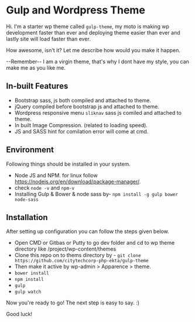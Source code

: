 

Gulp and Wordpress Theme
===

Hi. I'm a starter wp theme called `gulp-theme`, my moto is making wp development faster than ever and deploying theme easier than ever and lastly site will load faster than ever.

How awesome, isn't it? Let me describe how would you make it happen.

--Remember-- I am a virgin theme, that's why I dont have my style, you can make me as you like me.

In-built Features
-----------------
* Bootstrap sass, js both compiled and attached to theme.
* jQuery compiled before bootstrap js and attached to theme. 
* Wordpress responsive menu `sliknav` sass js comiled and attached to theme.  
* In built Image Compression. (related to loading speed).
* JS and SASS hint for comilation error will come at cmd.

Environment
------------
Following things should be installed in your system.
* Node JS and NPM. for linux follow https://nodejs.org/en/download/package-manager/.
* check `node -v` and `npm-v`
* Installing Gulp & Bower & node sass by- `npm install -g gulp bower node-sass`

Installation
------------
After setting up configuration you can follow the steps given below.
* Open CMD or Gitbas or Putty to go dev folder and cd to wp theme directory like /project/wp-content/themes
* Clone this repo on to thems directory by - `git clone https://github.com/citytechcorp-php-ekta/gulp-theme`
* Then make it active by wp-admin > Apparence > theme.
* `bower install`
* `npm install`
* `gulp`
* `gulp watch`


Now you're ready to go! The next step is easy to say. :)

Good luck!
